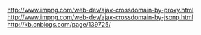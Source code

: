 http://www.impng.com/web-dev/ajax-crossdomain-by-proxy.html
http://www.impng.com/web-dev/ajax-crossdomain-by-jsonp.html
http://kb.cnblogs.com/page/139725/
